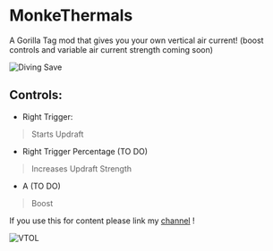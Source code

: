 # MonkeThermals
A Gorilla Tag mod that gives you your own vertical air current! (boost controls and variable air current strength coming soon)

![Diving Save](/media/Diving_Save.gif)

## Controls:
- Right Trigger:
> Starts Updraft

- Right Trigger Percentage (TO DO)
> Increases Updraft Strength

- A (TO DO)
> Boost

If you use this for content please link my [channel](https://www.youtube.com/@StrongSyntax) !

![VTOL](/media/VTOL.gif)
